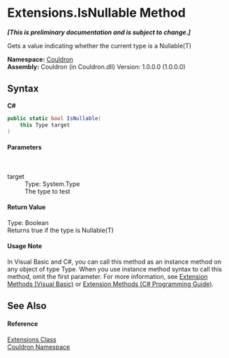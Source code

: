 # Extensions.IsNullable Method 
 _**\[This is preliminary documentation and is subject to change.\]**_

Gets a value indicating whether the current type is a Nullable(T)

**Namespace:**&nbsp;<a href="N_Couldron">Couldron</a><br />**Assembly:**&nbsp;Couldron (in Couldron.dll) Version: 1.0.0.0 (1.0.0.0)

## Syntax

**C#**<br />
``` C#
public static bool IsNullable(
	this Type target
)
```


#### Parameters
&nbsp;<dl><dt>target</dt><dd>Type: System.Type<br />The type to test</dd></dl>

#### Return Value
Type: Boolean<br />Returns true if the type is Nullable(T)

#### Usage Note
In Visual Basic and C#, you can call this method as an instance method on any object of type Type. When you use instance method syntax to call this method, omit the first parameter. For more information, see <a href="http://msdn.microsoft.com/en-us/library/bb384936.aspx">Extension Methods (Visual Basic)</a> or <a href="http://msdn.microsoft.com/en-us/library/bb383977.aspx">Extension Methods (C# Programming Guide)</a>.

## See Also


#### Reference
<a href="T_Couldron_Extensions">Extensions Class</a><br /><a href="N_Couldron">Couldron Namespace</a><br />
